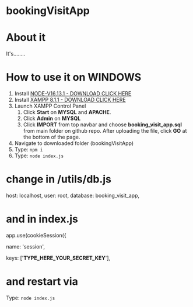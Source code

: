 # bookingVisitApp 

# About it 
It's........


# How to use it on WINDOWS

1. Install [NODE-V16.13.1 - DOWNLOAD CLICK HERE](https://nodejs.org/dist/v16.13.1/node-v16.13.1-x64.msi)
2. Install [XAMPP 8.1.1 - DOWNLOAD CLICK HERE](https://www.apachefriends.org/xampp-files/8.1.1/xampp-windows-x64-8.1.1-2-VS16-installer.exe)
3. Launch XAMPP Control Panel
    1. Click **Start** on **MYSQL** and **APACHE**.
    2. Click **Admin** on **MYSQL**
    3. Click **IMPORT** from top navbar and choose **booking_visit_app.sql** from main folder on github repo. After uploading the file, click **GO** at the bottom of the page.
4. Navigate to downloaded folder (bookingVisitApp)
5. Type: ``` npm i ```
6. Type: ``` node index.js ```


# **change in /utils/db.js** 
host: localhost,
user: root,
database: booking_visit_app,


# **and in index.js**
app.use(cookieSession({

   name: 'session',

   keys: ['**TYPE_HERE_YOUR_SECRET_KEY**'],
   
# and restart via
Type: ``` node index.js ```




